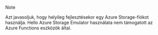 >[!Note]
> Azt javasoljuk, hogy helyileg fejlesztésekor egy Azure Storage-fiókot használja. Hello Azure Storage Emulator használata nem támogatott az Azure Functions eszközök által.
